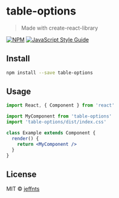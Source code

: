 # table-options

> Made with create-react-library

[![NPM](https://img.shields.io/npm/v/table-options.svg)](https://www.npmjs.com/package/table-options) [![JavaScript Style Guide](https://img.shields.io/badge/code_style-standard-brightgreen.svg)](https://standardjs.com)

## Install

```bash
npm install --save table-options
```

## Usage

```jsx
import React, { Component } from 'react'

import MyComponent from 'table-options'
import 'table-options/dist/index.css'

class Example extends Component {
  render() {
    return <MyComponent />
  }
}
```

## License

MIT © [jeffnts](https://github.com/jeffnts)
